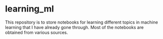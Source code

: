 # learning_ml
This repository is to store notebooks for learning different topics in machine learning that I have already gone through. Most of the notebooks are obtained from various sources.
